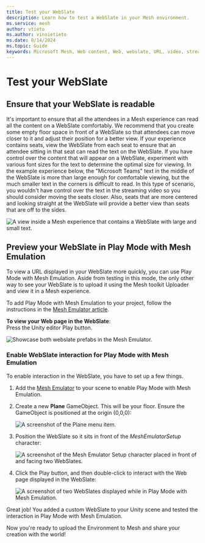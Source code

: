 ```yaml
---
title: Test your WebSlate
description: Learn how to test a WebSlate in your Mesh environment.
ms.service: mesh
author: vtieto
ms.author: vinnietieto
ms.date: 8/14/2024
ms.topic: Guide
keywords: Microsoft Mesh, Web content, Web, webslate, URL, video, streaming video, whiteboard, test, troubleshooting
---
```


# Test your WebSlate

## Ensure that your WebSlate is readable

It's important to ensure that all the attendees in a Mesh experience can read all the content on a WebSlate comfortably. We recommend that you create some empty floor space in front of a WebSlate so that attendees can move closer to it and adjust their position for a better view. If your experience contains seats, view the WebSlate from each seat to ensure that an attendee sitting in that seat can read the text on the WebSlate. If you have control over the content that will appear on a WebSlate, experiment with various font sizes for the text to determine the optimal size for viewing. In the example experience below, the "Microsoft Teams" text in the middle of the WebSlate is more than large enough for comfortable viewing, but the much smaller text in the corners is difficult to read. In this type of scenario, you wouldn't have control over the text in the streaming video so you should consider moving the seats closer. Also, seats that are more centered and looking straight at the WebSlate will provide a better view than seats that are off to the sides.

![A view inside a Mesh experience that contains a WebSlate with large and small text.](../../../media/enhance-your-environment/web_content/004-webslate-large-and-small-text.png)

## Preview your WebSlate in Play Mode with Mesh Emulation

To view a URL displayed in your WebSlate more quickly, you can use Play Mode with Mesh Emulation. Aside from testing in this mode, the only other way to see your WebSlate is to upload it using the Mesh toolkit Uploader and view it in a Mesh experience.

To add Play Mode with Mesh Emulation to your project, follow the instructions in the [Mesh Emulator article](../debug-and-optimize-performance/mesh-emulator.md).

**To view your Web page in the WebSlate**:  
Press the Unity editor Play button.

![Showcase both webslate prefabs in the Mesh Emulator.](../../../media/webview-developer-guide/image011.png)

### Enable WebSlate interaction for Play Mode with Mesh Emulation

To enable interaction in the WebSlate, you have to set up a few things.

1. Add the [Mesh Emulator](../debug-and-optimize-performance/mesh-emulator.md) to your scene to enable Play Mode with Mesh Emulation.

1. Create a new **Plane** GameObject. This will be your floor. Ensure the GameObject is positioned at the origin (0,0,0):

   ![A screenshot of the Plane menu item.](../../../media/webview-developer-guide/image015.png)

1. Position the WebSlate so it sits in front of the _MeshEmulatorSetup_ character:

   ![A screenshot of the Mesh Emulator Setup character placed in front of and facing two WebSlates.](../../../media/webview-developer-guide/image016.png)

1. Click the Play button, and then double-click to interact with the Web page displayed in the WebSlate:

   ![A screenshot of two WebSlates displayed while in Play Mode with Mesh Emulation.](../../../media/webview-developer-guide/image017.png)

Great job! You added a custom WebSlate to your Unity scene and tested the interaction in Play Mode with Mesh Emulation.

Now you're ready to upload the Environment to Mesh and share your creation with the world!